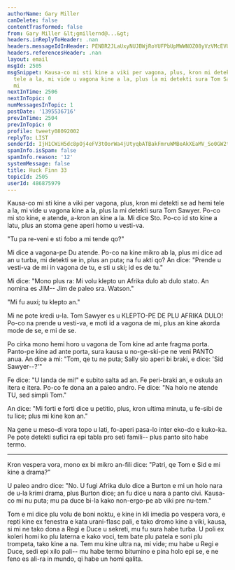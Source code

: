 ```yaml
---
authorName: Gary Miller
canDelete: false
contentTrasformed: false
from: Gary Miller &lt;gmillernd@...&gt;
headers.inReplyToHeader: .nan
headers.messageIdInHeader: PENBR2JLaUxyNUJBWjRoYUFPbUpMWWNOZ08yVzVMcEVUazNGMlJabjFKWXU9OE5pckdEUUBtYWlsLmdtYWlsLmNvbT4=
headers.referencesHeader: .nan
layout: email
msgId: 2505
msgSnippet: Kausa-co mi sti kine a viki per vagona, plus, kron mi detekti se ad hemi
  tele a la, mi vide u vagona kine a la, plus la mi detekti sura Tom Sawyer.  Po-co
  mi
nextInTime: 2506
nextInTopic: 0
numMessagesInTopic: 1
postDate: '1395536716'
prevInTime: 2504
prevInTopic: 0
profile: tweety08092002
replyTo: LIST
senderId: IjH1CWiH5dc8pOj4eFV3tOorWa4jUtyqbATBakFmruWMBeAkXEaMV_So0GW2tdpEtBXiq4QIUgLn4m3nH3WS2YXL4ZkTjPon
spamInfo.isSpam: false
spamInfo.reason: '12'
systemMessage: false
title: Huck Finn 33
topicId: 2505
userId: 486875979
---
```


Kausa-co mi sti kine a viki per vagona, plus, kron mi detekti se ad
hemi tele a la, mi vide u vagona kine a la, plus la mi detekti sura
Tom Sawyer.  Po-co mi sto kine, e atende, a-kron an kine a la.  Mi
dice Sto.  Po-co id sto kine a latu, plus an stoma gene aperi homo u
vesti-va.

"Tu pa re-veni e sti fobo a mi tende qo?"

Mi dice a vagona-pe Du atende.  Po-co na kine mikro ab la, plus mi
dice ad an u turba, mi detekti se in, plus an puta; na fu akti qo?  An
dice:  "Prende u vesti-va de mi in vagona de tu, e sti u ski; id es de
tu."

Mi dice:  "Mono plus ra:  Mi volu klepto un Afrika dulo ab dulo stato.
 An nomina es JIM-- Jim de paleo sra. Watson."

"Mi fu auxi; tu klepto an."

Mi ne pote kredi u-la.  Tom Sawyer es u KLEPTO-PE DE PLU AFRIKA DULO!
Po-co na prende u vesti-va, e moti id a vagona de mi, plus an kine
akorda mode de se, e mi de se.

Po cirka mono hemi horo u vagona de Tom kine ad ante fragma porta.
Panto-pe kine ad ante porta, sura kausa u no-ge-ski-pe ne veni PANTO
anua.  An dice a mi:  "Tom, qe tu ne puta; Sally sio aperi bi braki, e
dice:  'Sid Sawyer--?'"

Fe dice:  "U landa de mi!" e subito salta ad an.  Fe peri-braki an, e
oskula an itera e itera.  Po-co fe dona an a paleo andro.  Fe dice:
"Na holo ne atende TU, sed simpli Tom."

An dice:  "Mi forti e forti dice u petitio, plus, kron ultima minuta,
u fe-sibi de tu lice; plus mi kine kon an."

Na gene u meso-di vora topo u lati, fo-aperi pasa-lo inter eko-do e
kuko-ka.  Pe pote detekti sufici ra epi tabla pro seti famili-- plus
panto sito habe termo.

* * *

Kron vespera vora, mono ex bi mikro an-fili dice:  "Patri, qe Tom e
Sid e mi kine a drama?"

U paleo andro dice:  "No.  U fugi Afrika dulo dice a Burton e mi un
holo nara de u-la krimi drama, plus Burton dice; an fu dice u nara a
panto civi.  Kausa-co mi nu puta; mu pa duce bi-la kako non-ergo-pe ab
viki pre nu-tem."

Tom e mi dice plu volu de boni noktu, e kine in kli imedia po vespera
vora, e repti kine ex fenestra e kata urani-flasc pali, e tako dromo
kine a viki, kausa, si mi ne tako dona a Regi e Duce u sekreti, mu fu
sura habe turba.  U poli ex koleri homi ko plu laterna e kako voci,
tem bate plu patela e soni plu trompeta, tako kine a na.  Tem mu kine
ultra na, mi vide; mu habe u Regi e Duce, sedi epi xilo pali-- mu habe
termo bitumino e pina holo epi se, e ne feno es ali-ra in mundo, qi
habe un homi qalita.

